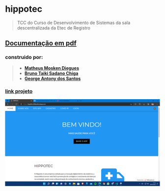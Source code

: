 # hippotec
 
> TCC do Curso de Desenvolvimento de Sistemas da sala descentralizada da Etec de Registro

## [Documentação em pdf](https://github.com/dieguesmosken/hippotec-1/blob/main/assets/DOC_TCC_Hippotec.pdf?raw=true)


### construido por:

> - **[Matheus Mosken Diegues](https://dieguesmosken.github.io)**
> - **[Bruno Taiki Sadano Chiga](https://github.com/shyga362)**
> - **[George Antony dos Santos](https://www.instagram.com/antonytenshi/)**

### [link projeto](https://hipp0tec.000webhostapp.com/)

![imagem index](https://github.com/dieguesmosken/hippotec-1/blob/main/assets/Img/index.png?raw=true)

